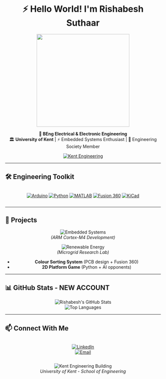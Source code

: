 <div align="center">
  
# ⚡ Hello World! I'm Rishabesh Suthaar  

<img src="https://media4.giphy.com/media/v1.Y2lkPTc5MGI3NjExbW91ODhqbHJvMzZjYWhkNXJvMWpsaGhydjA4Mjl3N25jOHlleHp3YiZlcD12MV9pbnRlcm5hbF9naWZfYnlfaWQmY3Q9Zw/ToMjGpyHdJiioVfdtK0/giphy.gif" width="300">  

**🔌 BEng Electrical & Electronic Engineering**  
🏛️ **University of Kent** | ⚡ Embedded Systems Enthusiast | 🤖 Engineering Society Member  

[![Kent Engineering](https://img.shields.io/badge/University_of_Kent-00205B?style=for-the-flat&logo=university&logoColor=white)](https://www.kent.ac.uk/engineering)  

</div>

---

## **🛠️ Engineering Toolkit**  

<div align="center" style="display: flex; flex-wrap: wrap; gap: 10px; justify-content: center;">

[![Arduino](https://img.shields.io/badge/Arduino-00979D?style=for-the-badge&logo=arduino&logoColor=blue)](https://github.com/topics/arduino)
[![Python](https://img.shields.io/badge/Python-3776AB?style=for-the-badge&logo=python&logoColor=yellow)](https://github.com/topics/python)
[![MATLAB](https://img.shields.io/badge/MATLAB-0076A8?style=for-the-badge&logo=mathworks&logoColor=white)](https://github.com/topics/matlab)
[![Fusion 360](https://img.shields.io/badge/Fusion_360-0696D7?style=for-the-badge&logo=autodesk&logoColor=orange)](https://github.com/topics/fusion360)
[![KiCad](https://img.shields.io/badge/KiCad-314CB0?style=for-the-badge&logo=kicad&logoColor=white)](https://github.com/topics/kicad)  

</div>

---

## **🔬 Projects**  

<div align="center">
  
![Embedded Systems](https://media.giphy.com/media/VbnUQpnihPSIgIXuZv/giphy.gif)  
*(ARM Cortex-M4 Development)*  

![Renewable Energy](https://media.giphy.com/media/ZdFjZfTpzPtUY/giphy.gif)  
*(Microgrid Research Lab)*  

- **Colour Sorting System** (PCB design + Fusion 360)  
- **2D Platform Game** (Python + AI opponents)  

</div>

---

## **📊 GitHub Stats - NEW ACCOUNT**  

<div align="center">
  
![Rishabesh's GitHub Stats](https://github-readme-stats.vercel.app/api?username=rishabesh&show_icons=true&theme=dark&hide_border=true&bg_color=00205B&title_color=00FFFF&icon_color=00FFFF&text_color=FFFFFF)  
![Top Languages](https://github-readme-stats.vercel.app/api/top-langs/?username=rishabesh&layout=compact&theme=dark&hide_border=true&bg_color=00205B&title_color=00FFFF&text_color=FFFFFF)  

</div>

---

## **📫 Connect With Me**  

<div align="center" style="display: flex; flex-wrap: wrap; gap: 10px; justify-content: center;">

[![LinkedIn](https://img.shields.io/badge/LinkedIn-Connect_Professionally-0077B5?style=for-the-badge&logo=linkedin&logoColor=white)](https://linkedin.com/in/rishabesh)  
[![Email](https://img.shields.io/badge/Email-rishabesh@kent.ac.uk-D14836?style=for-the-badge&logo=gmail&logoColor=white)](mailto:rishabesh@kent.ac.uk)    

</div>

<div align="center">
  
![Kent Engineering Building](https://media.giphy.com/media/3o7TKR1AtmQxMZtq9a/giphy.gif)  
*University of Kent - School of Engineering*  

</div>
